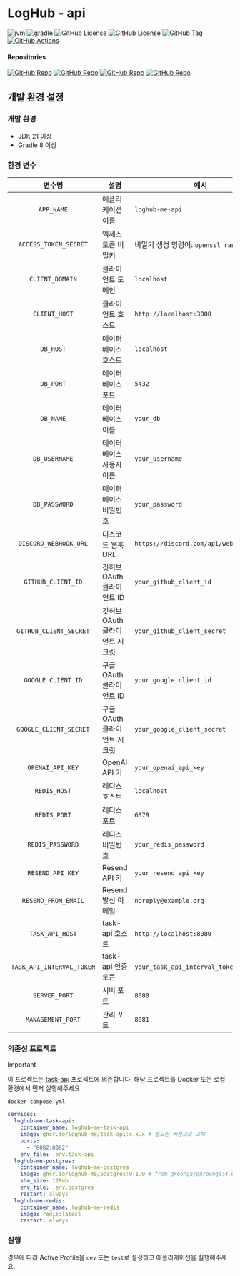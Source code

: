 # LogHub - api

![jvm](https://img.shields.io/badge/graalvm-21-orange?style=plastic)
![gradle](https://img.shields.io/badge/gradle-8+-cyan?style=plastic)
![GitHub License](https://img.shields.io/github/license/loghub-me/api?style=plastic)
![GitHub License](https://img.shields.io/github/license/loghub-me/api?style=plastic&logo=github&color=lightgray)
![GitHub Tag](https://img.shields.io/github/tag/loghub-me/api?style=plastic&logo=github&color=lightgray)
[![GitHub Actions](https://img.shields.io/github/actions/workflow/status/loghub-me/api/ci.yml?style=plastic&logo=github&label=CI)](https://github.com/loghub-me/api/actions)

#### Repositories

[![GitHub Repo](https://img.shields.io/badge/GitHub-Web-f94949?style=plastic&logo=github)](https://github.com/loghub-me/web-next)
[![GitHub Repo](https://img.shields.io/badge/GitHub-API-6db240?style=plastic&logo=github)](https://github.com/loghub-me/api)
[![GitHub Repo](https://img.shields.io/badge/GitHub-Task_API-aab2ff?style=plastic&logo=github)](https://github.com/loghub-me/task-api)
[![GitHub Repo](https://img.shields.io/badge/GitHub-Markdown_Renderer-2d79c7?style=plastic&logo=github)](https://github.com/loghub-me/markdown-renderer)

## 개발 환경 설정

### 개발 환경

- JDK 21 이상
- Gradle 8 이상

### 환경 변수

|               변수명               | 설명                  | 예시                           |
| :--------------------------------: | --------------------- | ------------------------------ |
| `APP_NAME` | 애플리케이션 이름 | `loghub-me-api`                 |
|             `ACCESS_TOKEN_SECRET` | 엑세스 토큰 비밀키 | 비밀키 생성 명령어: `openssl rand -hex 3`  |
|`CLIENT_DOMAIN` | 클라이언트 도메인 | `localhost`|
| `CLIENT_HOST` | 클라이언트 호스트 | `http://localhost:3000` |
| `DB_HOST` | 데이터베이스 호스트 | `localhost` |
|`DB_PORT` | 데이터베이스 포트 | `5432` |
| `DB_NAME` | 데이터베이스 이름 | `your_db` |
|`DB_USERNAME` | 데이터베이스 사용자 이름 | `your_username` |
| `DB_PASSWORD` | 데이터베이스 비밀번호 | `your_password` |
| `DISCORD_WEBHOOK_URL` | 디스코드 웹훅 URL | `https://discord.com/api/webhooks/...` |
| `GITHUB_CLIENT_ID` | 깃허브 OAuth 클라이언트 ID | `your_github_client_id` |
| `GITHUB_CLIENT_SECRET` | 깃허브 OAuth 클라이언트 시크릿 | `your_github_client_secret` |
|`GOOGLE_CLIENT_ID` | 구글 OAuth 클라이언트 ID | `your_google_client_id` |
| `GOOGLE_CLIENT_SECRET` | 구글 OAuth 클라이언트 시크릿 | `your_google_client_secret` |
|`OPENAI_API_KEY` | OpenAI API 키 | `your_openai_api_key` |
|`REDIS_HOST` | 레디스 호스트 | `localhost` |
|`REDIS_PORT` | 레디스 포트 | `6379` |
|`REDIS_PASSWORD` | 레디스 비밀번호 | `your_redis_password` |
|`RESEND_API_KEY` | Resend API 키 | `your_resend_api_key` |
|`RESEND_FROM_EMAIL` | Resend 발신 이메일 | `noreply@example.org` |
|`TASK_API_HOST` | task-api 호스트 | `http://localhost:8080` |
|`TASK_API_INTERVAL_TOKEN` | task-api 인증 토큰 | `your_task_api_interval_token` |
|`SERVER_PORT` | 서버 포트 | `8080` |
|`MANAGEMENT_PORT` | 관리 포트 | `8081` |

### 의존성 프로젝트

> [!IMPORTANT]
> 이 프로젝트는 [task-api](https://github.com/loghub-me/task-api) 프로젝트에 의존합니다. 해당 프로젝트를 Docker 또는 로컬 환경에서 먼저 실행해주세요.

`docker-compose.yml`

```yaml
services:
  loghub-me-task-api:
    container_name: loghub-me-task-api
    image: ghcr.io/loghub-me/task-api:x.x.x # 필요한 버전으로 교체
    ports:
      - "8082:8082"
    env_file: .env.task-api
  loghub-me-postgres:
    container_name: loghub-me-postgres
    image: ghcr.io/loghub-me/postgres:0.1.0 # from groonga/pgroonga:4.0.4-alpine-18
    shm_size: 128mb
    env_file: .env.postgres
    restart: always
  loghub-me-redis:
    container_name: loghub-me-redis
    image: redis:latest
    restart: always
```

### 실행

경우에 따라 Active Profile을 `dev` 또는 `test`로 설정하고 애플리케이션을 실행해주세요.